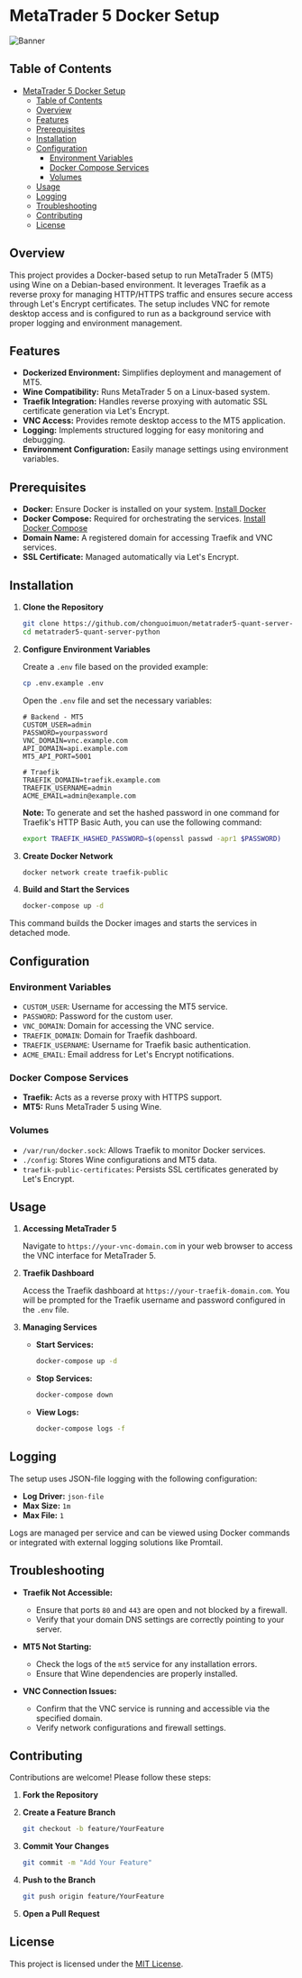 # MetaTrader 5 Docker Setup

![Banner](https://github.com/user-attachments/assets/6b5101ea-275b-4ae4-8f65-6a4fc30f30bf)

## Table of Contents

- [MetaTrader 5 Docker Setup](#metatrader-5-docker-setup)
  - [Table of Contents](#table-of-contents)
  - [Overview](#overview)
  - [Features](#features)
  - [Prerequisites](#prerequisites)
  - [Installation](#installation)
  - [Configuration](#configuration)
    - [Environment Variables](#environment-variables)
    - [Docker Compose Services](#docker-compose-services)
    - [Volumes](#volumes)
  - [Usage](#usage)
  - [Logging](#logging)
  - [Troubleshooting](#troubleshooting)
  - [Contributing](#contributing)
  - [License](#license)

## Overview

This project provides a Docker-based setup to run MetaTrader 5 (MT5) using Wine on a Debian-based environment. It leverages Traefik as a reverse proxy for managing HTTP/HTTPS traffic and ensures secure access through Let's Encrypt certificates. The setup includes VNC for remote desktop access and is configured to run as a background service with proper logging and environment management.

## Features

- **Dockerized Environment:** Simplifies deployment and management of MT5.
- **Wine Compatibility:** Runs MetaTrader 5 on a Linux-based system.
- **Traefik Integration:** Handles reverse proxying with automatic SSL certificate generation via Let's Encrypt.
- **VNC Access:** Provides remote desktop access to the MT5 application.
- **Logging:** Implements structured logging for easy monitoring and debugging.
- **Environment Configuration:** Easily manage settings using environment variables.

## Prerequisites

- **Docker:** Ensure Docker is installed on your system. [Install Docker](https://docs.docker.com/get-docker/)
- **Docker Compose:** Required for orchestrating the services. [Install Docker Compose](https://docs.docker.com/compose/install/)
- **Domain Name:** A registered domain for accessing Traefik and VNC services.
- **SSL Certificate:** Managed automatically via Let's Encrypt.

## Installation

1. **Clone the Repository**

   ```bash
   git clone https://github.com/chonguoimuon/metatrader5-quant-server-python.git
   cd metatrader5-quant-server-python
   ```

2. **Configure Environment Variables**

   Create a `.env` file based on the provided example:

   ```bash
   cp .env.example .env
   ```

   Open the `.env` file and set the necessary variables:

   ```env
   # Backend - MT5
   CUSTOM_USER=admin
   PASSWORD=yourpassword
   VNC_DOMAIN=vnc.example.com
   API_DOMAIN=api.example.com
   MT5_API_PORT=5001

   # Traefik
   TRAEFIK_DOMAIN=traefik.example.com
   TRAEFIK_USERNAME=admin
   ACME_EMAIL=admin@example.com
   ```

   **Note:** To generate and set the hashed password in one command for Traefik's HTTP Basic Auth, you can use the following command:

   ```bash
   export TRAEFIK_HASHED_PASSWORD=$(openssl passwd -apr1 $PASSWORD)
   ```

3. **Create Docker Network**

   ```bash
   docker network create traefik-public
   ```

4. **Build and Start the Services**

   ```bash
   docker-compose up -d
   ```

This command builds the Docker images and starts the services in detached mode.
## Configuration

### Environment Variables

- `CUSTOM_USER`: Username for accessing the MT5 service.
- `PASSWORD`: Password for the custom user.
- `VNC_DOMAIN`: Domain for accessing the VNC service.
- `TRAEFIK_DOMAIN`: Domain for Traefik dashboard.
- `TRAEFIK_USERNAME`: Username for Traefik basic authentication.
- `ACME_EMAIL`: Email address for Let's Encrypt notifications.

### Docker Compose Services

- **Traefik:** Acts as a reverse proxy with HTTPS support.
- **MT5:** Runs MetaTrader 5 using Wine.

### Volumes

- `/var/run/docker.sock`: Allows Traefik to monitor Docker services.
- `./config`: Stores Wine configurations and MT5 data.
- `traefik-public-certificates`: Persists SSL certificates generated by Let's Encrypt.

## Usage

1. **Accessing MetaTrader 5**

   Navigate to `https://your-vnc-domain.com` in your web browser to access the VNC interface for MetaTrader 5.

2. **Traefik Dashboard**

   Access the Traefik dashboard at `https://your-traefik-domain.com`. You will be prompted for the Traefik username and password configured in the `.env` file.

3. **Managing Services**

   - **Start Services:**

     ```bash
     docker-compose up -d
     ```

   - **Stop Services:**

     ```bash
     docker-compose down
     ```

   - **View Logs:**

     ```bash
     docker-compose logs -f
     ```

## Logging

The setup uses JSON-file logging with the following configuration:

- **Log Driver:** `json-file`
- **Max Size:** `1m`
- **Max File:** `1`

Logs are managed per service and can be viewed using Docker commands or integrated with external logging solutions like Promtail.

## Troubleshooting

- **Traefik Not Accessible:**

  - Ensure that ports `80` and `443` are open and not blocked by a firewall.
  - Verify that your domain DNS settings are correctly pointing to your server.

- **MT5 Not Starting:**

  - Check the logs of the `mt5` service for any installation errors.
  - Ensure that Wine dependencies are properly installed.

- **VNC Connection Issues:**
  - Confirm that the VNC service is running and accessible via the specified domain.
  - Verify network configurations and firewall settings.

## Contributing

Contributions are welcome! Please follow these steps:

1. **Fork the Repository**

2. **Create a Feature Branch**

   ```bash
   git checkout -b feature/YourFeature
   ```

3. **Commit Your Changes**

   ```bash
   git commit -m "Add Your Feature"
   ```

4. **Push to the Branch**

   ```bash
   git push origin feature/YourFeature
   ```

5. **Open a Pull Request**

## License

This project is licensed under the [MIT License](LICENSE.md).
